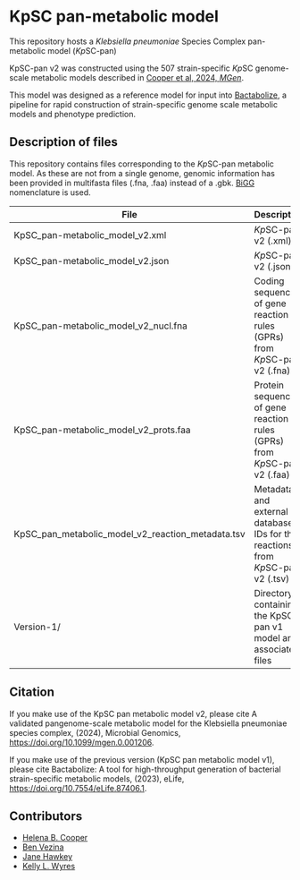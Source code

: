 # KpSC pan-metabolic model

This repository hosts a *Klebsiella pneumoniae* Species Complex pan-metabolic model (*Kp*SC-pan)

KpSC-pan v2 was constructed using the 507 strain-specific *Kp*SC genome-scale metabolic models described in [Cooper et al, 2024, *MGen*](https://www.microbiologyresearch.org/content/journal/mgen/10.1099/mgen.0.001206).

This model was designed as a reference model for input into [Bactabolize](https://github.com/kelwyres/Bactabolize), a pipeline for rapid construction of strain-specific genome scale metabolic models and phenotype prediction.


## Description of files

This repository contains files corresponding to the *Kp*SC-pan metabolic model. As these are not from a single genome, genomic information has been provided in multifasta files (.fna, .faa) instead of a .gbk. [BiGG](http://bigg.ucsd.edu/) nomenclature is used.

| File      | Description |
| ----------- | ----------- |
| KpSC_pan-metabolic_model_v2.xml      | *Kp*SC-pan v2 (.xml)       |
| KpSC_pan-metabolic_model_v2.json   | *Kp*SC-pan v2 (.json)        |
| KpSC_pan-metabolic_model_v2_nucl.fna      | Coding sequences of gene reaction rules (GPRs) from *Kp*SC-pan v2 (.fna)       |
| KpSC_pan-metabolic_model_v2_prots.faa   | Protein sequences of gene reaction rules (GPRs) from *Kp*SC-pan v2 (.faa)        |
| KpSC_pan_metabolic_model_v2_reaction_metadata.tsv | Metadata and external database IDs for the reactions from *Kp*SC-pan v2 (.tsv) | 
| Version-1/ | Directory containing the KpSC-pan v1 model and associated files|

## Citation

If you make use of the KpSC pan metabolic model v2, please cite A validated pangenome-scale metabolic model for the Klebsiella pneumoniae species complex, (2024), Microbial Genomics, https://doi.org/10.1099/mgen.0.001206.

If you make use of the previous version (KpSC pan metabolic model v1), please cite Bactabolize: A tool for high-throughput generation of bacterial strain-specific metabolic models, (2023), eLife, https://doi.org/10.7554/eLife.87406.1.


## Contributors

- [Helena B. Cooper](https://scholar.google.com.au/citations?hl=en&user=Ho6svy8AAAAJ)
- [Ben Vezina](https://scholar.google.com/citations?user=Rf9oh94AAAAJ&hl=en&oi=ao)
- [Jane Hawkey](https://scholar.google.com/citations?user=4x4aT_oAAAAJ&hl=en&oi=ao)
- [Kelly L. Wyres](https://scholar.google.com/citations?user=anwFM9oAAAAJ&hl=en&oi=sra)
